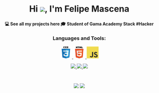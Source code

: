 <h1 align="center">Hi <img src="https://raw.githubusercontent.com/kaueMarques/kaueMarques/master/hi.gif" height="30px">, I'm Felipe Mascena</h1>
<h3 align="center"><Full Stack Developer Jr/></h3>

<h4 align="center">💻 See all my projects here
🎓 Student of Gama Academy Stack #Hacker</h4>

<h5 align="center"👨‍💻 Visit [portfolio-fmascena](https://portfolio-fmascena.vercel.app/)</h5>

<h3 align="center">Languages and Tools:</h3>
<p align="center"> <a href="https://www.w3schools.com/css/" target="_blank" rel="noreferrer"> <img src="https://raw.githubusercontent.com/devicons/devicon/master/icons/css3/css3-original-wordmark.svg" alt="css3" width="40" height="40"/> </a> <a href="https://www.w3.org/html/" target="_blank" rel="noreferrer"> <img src="https://raw.githubusercontent.com/devicons/devicon/master/icons/html5/html5-original-wordmark.svg" alt="html5" width="40" height="40"/> </a> <a href="https://developer.mozilla.org/en-US/docs/Web/JavaScript" target="_blank" rel="noreferrer"> <img src="https://raw.githubusercontent.com/devicons/devicon/master/icons/javascript/javascript-original.svg" alt="javascript" width="40" height="40"/> </a>
</p>

<div display: inline_block align="center" >
  <a href="https://github.com/FMascena">
  <img height="150em" src="https://github-readme-stats.vercel.app/api?username=FMascena&show_icons=true&theme=dark&include_all_commits=true&count_private=true"/>
  
  <img height="150em" src="https://github-readme-stats.vercel.app/api/top-langs/?username=FMascena&layout=compact&langs_count=7&theme=dark"/> 
     <img height="120em" src="https://i.pinimg.com/originals/41/7e/be/417ebee986aec41629278b1e04cfbfe9.gif"/>
    </div>
      <br>
    </div>
    
    

  
  ##
  
  <div align="center">   
    <a href="https://www.linkedin.com/in/felipe-mascena-dev/" target="_blank"><img src="https://img.shields.io/badge/-LinkedIn-%230077B5?style=for-the-badge&logo=linkedin&logoColor=white" target="_blank"></a> 
    <a href = "mailto:felipemasscena16@gmail.com"><img src="https://img.shields.io/badge/Gmail-white?style=for-the-badge&logo=Gmail&logoColor=whit" target="_blank"></a>
    
 
    
  </div>
  
